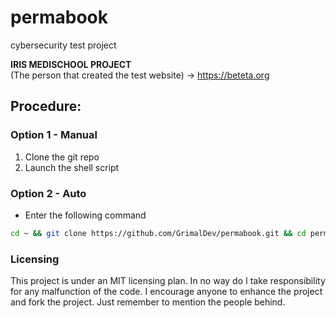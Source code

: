 # permabook
cybersecurity test project

**IRIS MEDISCHOOL PROJECT**<br>
(The person that created the test website) -> https://beteta.org

## Procedure:
### Option 1 - Manual
1. Clone the git repo
2. Launch the shell script

### Option 2 - Auto
* Enter the following command
```sh
cd ~ && git clone https://github.com/GrimalDev/permabook.git && cd permabook && bash ./install__permabook.sh
```

### Licensing
This project is under an MIT licensing plan. In no way do I take responsibility for any malfunction of the code. I encourage anyone to enhance the project and fork the project.
Just remember to mention the people behind.
